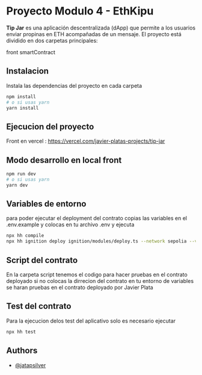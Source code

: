 # Proyecto Modulo 4 - EthKipu

**Tip Jar** es una aplicación descentralizada (dApp) que permite a los usuarios enviar propinas en ETH acompañadas de un mensaje. El proyecto está dividido en dos carpetas principales:

front
smartContract

## Instalacion

Instala las dependencias del proyecto en cada carpeta

```bash
npm install
# o si usas yarn
yarn install
```

## Ejecucion del proyecto

Front en vercel : https://vercel.com/javier-platas-projects/tip-jar

## Modo desarrollo en local front

```bash
npm run dev
# o si usas yarn
yarn dev
```

## Variables de entorno

para poder ejecutar el deployment del contrato copias las variables en el .env.example y colocas en tu archivo .env y ejecuta

```bash
npx hh compile
npx hh ignition deploy ignition/modules/deploy.ts --network sepolia --verify
```

## Script del contrato

En la carpeta script tenemos el codigo para hacer pruebas en el contrato deployado si no colocas la dirrecion del contrato en tu entorno de variables se haran pruebas en el contrato deployado por Javier Plata

## Test del contrato

Para la ejecucion delos test del aplicativo solo es necesario ejecutar

```bash
npx hh test
```

## Authors

- [@jatapsilver](https://www.github.com/jatapsilver)
